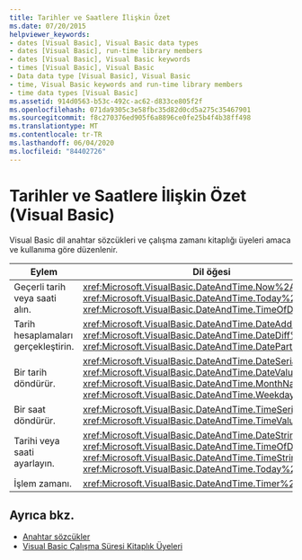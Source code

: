 ```yaml
---
title: Tarihler ve Saatlere İlişkin Özet
ms.date: 07/20/2015
helpviewer_keywords:
- dates [Visual Basic], Visual Basic data types
- dates [Visual Basic], run-time library members
- dates [Visual Basic], Visual Basic keywords
- times [Visual Basic], Visual Basic
- Data data type [Visual Basic], Visual Basic
- time, Visual Basic keywords and run-time library members
- time data types [Visual Basic]
ms.assetid: 914d0563-b53c-492c-ac62-d833ce805f2f
ms.openlocfilehash: 071da9305c3e58fbc35d82d0cd5a275c35467901
ms.sourcegitcommit: f8c270376ed905f6a8896ce0fe25b4f4b38ff498
ms.translationtype: MT
ms.contentlocale: tr-TR
ms.lasthandoff: 06/04/2020
ms.locfileid: "84402726"
---
```

# <a name="dates-and-times-summary-visual-basic"></a>Tarihler ve Saatlere İlişkin Özet (Visual Basic)
Visual Basic dil anahtar sözcükleri ve çalışma zamanı kitaplığı üyeleri amaca ve kullanıma göre düzenlenir.  
  
|Eylem|Dil öğesi|  
|------------|----------------------|  
|Geçerli tarih veya saati alın.|<xref:Microsoft.VisualBasic.DateAndTime.Now%2A>, <xref:Microsoft.VisualBasic.DateAndTime.Today%2A>, <xref:Microsoft.VisualBasic.DateAndTime.TimeOfDay%2A>|  
|Tarih hesaplamaları gerçekleştirin.|<xref:Microsoft.VisualBasic.DateAndTime.DateAdd%2A>, <xref:Microsoft.VisualBasic.DateAndTime.DateDiff%2A>, <xref:Microsoft.VisualBasic.DateAndTime.DatePart%2A>|  
|Bir tarih döndürür.|<xref:Microsoft.VisualBasic.DateAndTime.DateSerial%2A>, <xref:Microsoft.VisualBasic.DateAndTime.DateValue%2A>, <xref:Microsoft.VisualBasic.DateAndTime.MonthName%2A>, <xref:Microsoft.VisualBasic.DateAndTime.WeekdayName%2A>|  
|Bir saat döndürür.|<xref:Microsoft.VisualBasic.DateAndTime.TimeSerial%2A>, <xref:Microsoft.VisualBasic.DateAndTime.TimeValue%2A>|  
|Tarihi veya saati ayarlayın.|<xref:Microsoft.VisualBasic.DateAndTime.DateString%2A>, <xref:Microsoft.VisualBasic.DateAndTime.TimeOfDay%2A>, <xref:Microsoft.VisualBasic.DateAndTime.TimeString%2A>, <xref:Microsoft.VisualBasic.DateAndTime.Today%2A>|  
|İşlem zamanı.|<xref:Microsoft.VisualBasic.DateAndTime.Timer%2A>|  
  
## <a name="see-also"></a>Ayrıca bkz.

- [Anahtar sözcükler](index.md)
- [Visual Basic Çalışma Süresi Kitaplık Üyeleri](../runtime-library-members.md)
